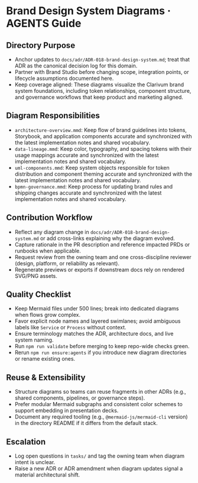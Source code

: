 # Brand Design System Diagrams · AGENTS Guide

## Directory Purpose
- Anchor updates to `docs/adr/ADR-018-brand-design-system.md`; treat that ADR as the canonical decision log for this domain.
- Partner with Brand Studio before changing scope, integration points, or lifecycle assumptions documented here.
- Keep coverage aligned: These diagrams visualize the Clarivum brand system foundations, including token relationships, component structure, and governance workflows that keep product and marketing aligned.

## Diagram Responsibilities
- `architecture-overview.mmd`: Keep flow of brand guidelines into tokens, Storybook, and application components accurate and synchronized with the latest implementation notes and shared vocabulary.
- `data-lineage.mmd`: Keep color, typography, and spacing tokens with their usage mappings accurate and synchronized with the latest implementation notes and shared vocabulary.
- `uml-components.mmd`: Keep system objects responsible for token distribution and component theming accurate and synchronized with the latest implementation notes and shared vocabulary.
- `bpmn-governance.mmd`: Keep process for updating brand rules and shipping changes accurate and synchronized with the latest implementation notes and shared vocabulary.

## Contribution Workflow
- Reflect any diagram change in `docs/adr/ADR-018-brand-design-system.md` or add cross-links explaining why the diagram evolved.
- Capture rationale in the PR description and reference impacted PRDs or runbooks when applicable.
- Request review from the owning team and one cross-discipline reviewer (design, platform, or reliability as relevant).
- Regenerate previews or exports if downstream docs rely on rendered SVG/PNG assets.

## Quality Checklist
- Keep Mermaid files under 500 lines; break into dedicated diagrams when flows grow complex.
- Favor explicit node names and layered swimlanes; avoid ambiguous labels like `Service` or `Process` without context.
- Ensure terminology matches the ADR, architecture docs, and live system naming.
- Run `npm run validate` before merging to keep repo-wide checks green.
- Rerun `npm run ensure:agents` if you introduce new diagram directories or rename existing ones.

## Reuse & Extensibility
- Structure diagrams so teams can reuse fragments in other ADRs (e.g., shared components, pipelines, or governance steps).
- Prefer modular Mermaid subgraphs and consistent color schemes to support embedding in presentation decks.
- Document any required tooling (e.g., `@mermaid-js/mermaid-cli` version) in the directory README if it differs from the default stack.

## Escalation
- Log open questions in `tasks/` and tag the owning team when diagram intent is unclear.
- Raise a new ADR or ADR amendment when diagram updates signal a material architectural shift.
